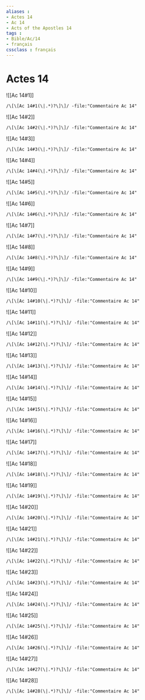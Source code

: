 ```yaml
---
aliases : 
- Actes 14
- Ac 14
- Acts of the Apostles 14
tags : 
- Bible/Ac/14
- français
cssclass : français
---
```


# Actes 14

![[Ac 14#1]]

```query
/\[\[Ac 14#1(\|.*)?\]\]/ -file:"Commentaire Ac 14"
```

![[Ac 14#2]]

```query
/\[\[Ac 14#2(\|.*)?\]\]/ -file:"Commentaire Ac 14"
```

![[Ac 14#3]]

```query
/\[\[Ac 14#3(\|.*)?\]\]/ -file:"Commentaire Ac 14"
```

![[Ac 14#4]]

```query
/\[\[Ac 14#4(\|.*)?\]\]/ -file:"Commentaire Ac 14"
```

![[Ac 14#5]]

```query
/\[\[Ac 14#5(\|.*)?\]\]/ -file:"Commentaire Ac 14"
```

![[Ac 14#6]]

```query
/\[\[Ac 14#6(\|.*)?\]\]/ -file:"Commentaire Ac 14"
```

![[Ac 14#7]]

```query
/\[\[Ac 14#7(\|.*)?\]\]/ -file:"Commentaire Ac 14"
```

![[Ac 14#8]]

```query
/\[\[Ac 14#8(\|.*)?\]\]/ -file:"Commentaire Ac 14"
```

![[Ac 14#9]]

```query
/\[\[Ac 14#9(\|.*)?\]\]/ -file:"Commentaire Ac 14"
```

![[Ac 14#10]]

```query
/\[\[Ac 14#10(\|.*)?\]\]/ -file:"Commentaire Ac 14"
```

![[Ac 14#11]]

```query
/\[\[Ac 14#11(\|.*)?\]\]/ -file:"Commentaire Ac 14"
```

![[Ac 14#12]]

```query
/\[\[Ac 14#12(\|.*)?\]\]/ -file:"Commentaire Ac 14"
```

![[Ac 14#13]]

```query
/\[\[Ac 14#13(\|.*)?\]\]/ -file:"Commentaire Ac 14"
```

![[Ac 14#14]]

```query
/\[\[Ac 14#14(\|.*)?\]\]/ -file:"Commentaire Ac 14"
```

![[Ac 14#15]]

```query
/\[\[Ac 14#15(\|.*)?\]\]/ -file:"Commentaire Ac 14"
```

![[Ac 14#16]]

```query
/\[\[Ac 14#16(\|.*)?\]\]/ -file:"Commentaire Ac 14"
```

![[Ac 14#17]]

```query
/\[\[Ac 14#17(\|.*)?\]\]/ -file:"Commentaire Ac 14"
```

![[Ac 14#18]]

```query
/\[\[Ac 14#18(\|.*)?\]\]/ -file:"Commentaire Ac 14"
```

![[Ac 14#19]]

```query
/\[\[Ac 14#19(\|.*)?\]\]/ -file:"Commentaire Ac 14"
```

![[Ac 14#20]]

```query
/\[\[Ac 14#20(\|.*)?\]\]/ -file:"Commentaire Ac 14"
```

![[Ac 14#21]]

```query
/\[\[Ac 14#21(\|.*)?\]\]/ -file:"Commentaire Ac 14"
```

![[Ac 14#22]]

```query
/\[\[Ac 14#22(\|.*)?\]\]/ -file:"Commentaire Ac 14"
```

![[Ac 14#23]]

```query
/\[\[Ac 14#23(\|.*)?\]\]/ -file:"Commentaire Ac 14"
```

![[Ac 14#24]]

```query
/\[\[Ac 14#24(\|.*)?\]\]/ -file:"Commentaire Ac 14"
```

![[Ac 14#25]]

```query
/\[\[Ac 14#25(\|.*)?\]\]/ -file:"Commentaire Ac 14"
```

![[Ac 14#26]]

```query
/\[\[Ac 14#26(\|.*)?\]\]/ -file:"Commentaire Ac 14"
```

![[Ac 14#27]]

```query
/\[\[Ac 14#27(\|.*)?\]\]/ -file:"Commentaire Ac 14"
```

![[Ac 14#28]]

```query
/\[\[Ac 14#28(\|.*)?\]\]/ -file:"Commentaire Ac 14"
```

